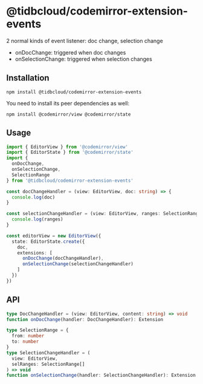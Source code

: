 # @tidbcloud/codemirror-extension-events

2 normal kinds of event listener: doc change, selection change

- onDocChange: triggered when doc changes
- onSelectionChange: triggered when selection changes

## Installation

```shell
npm install @tidbcloud/codemirror-extension-events
```

You need to install its peer dependencies as well:

```shell
npm install @codemirror/view @codemirror/state
```

## Usage

```ts
import { EditorView } from '@codemirror/view'
import { EditorState } from '@codemirror/state'
import {
  onDocChange,
  onSelectionChange,
  SelectionRange
} from '@tidbcloud/codemirror-extension-events'

const docChangeHandler = (view: EditorView, doc: string) => {
  console.log(doc)
}

const selectionChangeHandler = (view: EditorView, ranges: SelectionRange[]) => {
  console.log(ranges)
}

const editorView = new EditorView({
  state: EditorState.create({
    doc,
    extensions: [
      onDocChange(docChangeHandler),
      onSelectionChange(selectionChangeHandler)
    ]
  })
})
```

## API

```ts
type DocChangeHandler = (view: EditorView, content: string) => void
function onDocChange(handler: DocChangeHandler): Extension

type SelectionRange = {
  from: number
  to: number
}
type SelectionChangeHandler = (
  view: EditorView,
  selRanges: SelectionRange[]
) => void
function onSelectionChange(handler: SelectionChangeHandler): Extension
```

